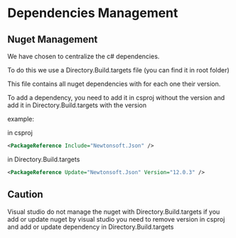 # Dependencies Management

## Nuget Management

We have chosen to centralize the c# dependencies.

To do this we use a Directory.Build.targets file (you can find it in root folder)

This file contains all nuget dependencies with for each one their version.

To add a dependency, you need to add it in csproj without the version and add it in Directory.Build.targets with the version 

example: 

in csproj
```xml
<PackageReference Include="Newtonsoft.Json" />
```

in Directory.Build.targets
```xml
<PackageReference Update="Newtonsoft.Json" Version="12.0.3" />
```

## Caution

Visual studio do not manage the nuget with Directory.Build.targets if you add or update nuget by visual studio you need to remove version in csproj and add or update dependency in Directory.Build.targets